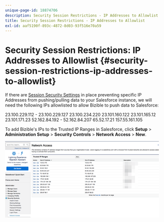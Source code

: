 ```yaml
---
unique-page-id: 18874706
description: Security Session Restrictions - IP Addresses to Allowlist - Bizible - Product Documentation
title: Security Session Restrictions - IP Addresses to Allowlist
exl-id: aaf5190f-893c-4872-8d03-93f516e70a59
---
```

# Security Session Restrictions: IP Addresses to Allowlist {#security-session-restrictions-ip-addresses-to-allowlist}

If there are [Session Security Settings](https://help.salesforce.com/articleView?id=admin_sessions.htm&type=0) in place preventing specific IP Addresses from pushing/pulling data to your Salesforce instance, we will need the following IPs allowlisted to allow Bizible to push data to Salesforce:

23.100.229.112 - 23.100.229.127
23.100.234.220
23.101.160.122
23.101.165.12
23.101.171.23
52.162.84.192 - 52.162.84.207
65.52.17.21
157.55.161.105

To add Bizible's IPs to the Trusted IP Ranges in Salesforce, click **Setup** > **Administration Setup** > **Security Controls** > **Network Access** > **New**.

![](assets/1.png)
